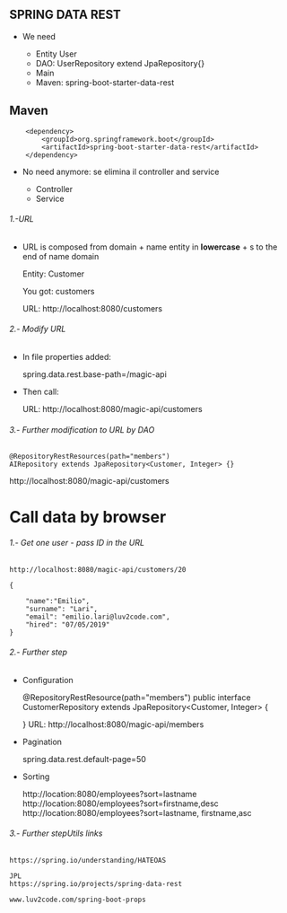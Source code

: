 ## SPRING DATA REST

- We need 

	+ Entity User
	+ DAO: UserRepository extend JpaRepository{}
	+ Main
	+ Maven: spring-boot-starter-data-rest

## Maven
		<dependency>
			<groupId>org.springframework.boot</groupId>
			<artifactId>spring-boot-starter-data-rest</artifactId>
		</dependency>

- No need anymore: se elimina il controller and service

	+ Controller
	+ Service
		
		
###### 1.-URL	

+ URL is composed from domain + name entity in **lowercase** + s to the end of name domain

	Entity: Customer
	
	You got: customers
	
	URL: http://localhost:8080/customers

###### 2.- Modify URL

- In file properties added:

	spring.data.rest.base-path=/magic-api

- Then call:

	URL: http://localhost:8080/magic-api/customers


###### 3.- Further modification to URL by DAO

	@RepositoryRestResources(path="members")
	AIRepository extends JpaRepository<Customer, Integer> {}
	
http://localhost:8080/magic-api/customers

# Call data by browser

###### 1.- Get one user - pass ID in the URL

	http://localhost:8080/magic-api/customers/20
	
	{
	    
	    "name":"Emilio",
	    "surname": "Lari",
	    "email": "emilio.lari@luv2code.com",
	    "hired": "07/05/2019"
	}

###### 2.- Further step

+ Configuration

	@RepositoryRestResource(path="members")
	public interface CustomerRepository extends JpaRepository<Customer, Integer> {
	
	}
	URL: http://localhost:8080/magic-api/members

+ Pagination

	spring.data.rest.default-page=50
	
+ Sorting

	http://location:8080/employees?sort=lastname
	http://location:8080/employees?sort=firstname,desc
	http://location:8080/employees?sort=lastname, firstname,asc
	
		
###### 3.- Further stepUtils links		
		
	https://spring.io/understanding/HATEOAS
	
	JPL
	https://spring.io/projects/spring-data-rest		
		
	www.luv2code.com/spring-boot-props